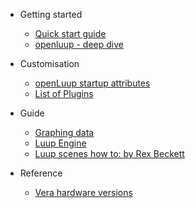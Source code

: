 - Getting started

  - [Quick start guide](quick-start-guide.md)
  - [openluup - deep dive](openluup.md)

- Customisation

  - [openLuup startup attributes](openLuup-startup-code.md)
  - [List of Plugins](plugins-list.md)

- Guide

  - [Graphing data](graphing-data.md)
  - [Luup Engine](luup-engine.md)
  - [Luup scenes how to: by Rex Beckett](rex-beckett-posts.md)

- Reference
  - [Vera hardware versions](vera-versions.md)
